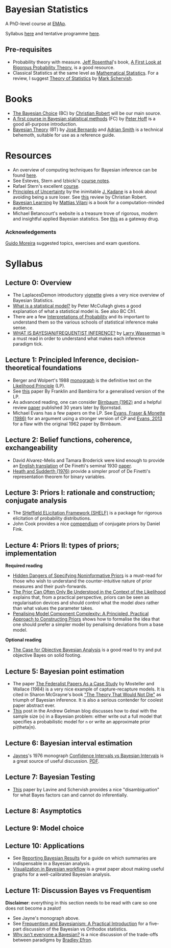 # Bayesian Statistics
A PhD-level course at [EMAp](https://emap.fgv.br/en).

Syllabus [here](https://emap.fgv.br/disciplina/doutorado/estatistica-bayesiana) and tentative programme [here](https://docs.google.com/spreadsheets/d/1kuE-_NeSQzaBNnWc9vezXSbKfSIGQoLdmmb2zRDbOng/edit?usp=sharing). 

## Pre-requisites
- Probability theory with measure. [Jeff Rosenthal](http://probability.ca/jeff/)'s book, [A First Look at Rigorous Probability Theory](http://probability.ca/jeff/grprobbook.html), is a good resource.
- Classical Statistics at the same level as [Mathematical Statistics](https://emap.fgv.br/disciplina/doutorado/mathematical-statistics). For a review, I suggest 
[Theory of Statistics](https://www.springer.com/gp/book/9780387945460) by [Mark Schervish](http://www.stat.cmu.edu/people/faculty/mark-schervish). 

# Books
- [The Bayesian Choice](https://link.springer.com/book/10.1007/0-387-71599-1) (BC) by [Christian Robert](https://stats.stackexchange.com/users/7224/xian) will be our main source.
- [A first course in Bayesian statistical methods](https://pdhoff.github.io/book/) (FC) by [Peter Hoff](https://stat.duke.edu/research/hoff#:~:text=Hoff,-Professor%20of%20Statistical&text=Peter%20Hoff%20develops%20statistical%20methodology,area%20inference%2C%20and%20multigroup%20analysis.) is a good all-purpose introduction. 
- [Bayesian Theory](https://onlinelibrary.wiley.com/doi/book/10.1002/9780470316870) (BT) by [José Bernardo](https://www.uv.es/bernardo/) and [Adrian Smith](https://en.wikipedia.org/wiki/Adrian_Smith_(statistician)) is a technical behemoth, suitable for use as a reference guide. 

# Resources
- An overview of computing techniques for Bayesian inference can be found [here](https://arxiv.org/pdf/2004.06425.pdf).
- See Esteves, Stern and Izbicki's [course notes](https://github.com/rbstern/bayesian_inference_book/raw/gh-pages/book.pdf).
- Rafael Stern's excellent [course](https://www.rafaelstern.science/classes/2021_1_bayes/).
- [Principles of Uncertainty](https://www.taylorfrancis.com/books/principles-uncertainty-joseph-kadane/10.1201/9781315167565) by the inimitable [J. Kadane](https://en.wikipedia.org/wiki/Joseph_Born_Kadane) is a book about avoiding being a sure loser. See [this](https://www.ceremade.dauphine.fr/~xian/uncertain.pdf) review by Christian Robert.
- [Bayesian Learning](https://github.com/mattiasvillani/BayesLearnCourse) by [Mattias Vilani](mattiasvillani.com) is a book for a computation-minded audience. 
- Michael Betancourt's website is a treasure trove of rigorous, modern and insightful applied Bayesian statistics. See [this](https://betanalpha.github.io/assets/case_studies/principled_bayesian_workflow.html#1_Questioning_Authority) as a gateway drug.

### Acknowledgements
[Guido Moreira](http://github.com/GuidoAMoreira/) suggested topics, exercises and exam questions.

# Syllabus
## Lecture 0: Overview
- The LaplacesDemon introductory [vignette](https://cran.r-project.org/web/packages/LaplacesDemon/vignettes/BayesianInference.pdf) gives a very nice overview of Bayesian Statistics.
- [What is a statistical model?](https://projecteuclid.org/journals/annals-of-statistics/volume-30/issue-5/What-is-a-statistical-model/10.1214/aos/1035844977.full) by Peter McCullagh gives a good explanation of what a statistical model is. See also BC Ch1.
- There are a few [Interpretations of Probability](https://plato.stanford.edu/entries/probability-interpret/) and its important to understand them so the various schools of statistical inference make sense. 
- [WHAT IS BAYESIAN/FREQUENTIST INFERENCE?](https://normaldeviate.wordpress.com/2012/11/17/what-is-bayesianfrequentist-inference/) by [Larry Wasserman](https://www.stat.cmu.edu/~larry/) is a must read in order to understand what makes each inference paradigm tick.

## Lecture 1: Principled Inference, decision-theoretical foundations

- Berger and Wolpert's 1988 [monograph](https://errorstatistics.files.wordpress.com/2016/04/berger-wolpert-1988.pdf) is the definitive text on the [Likelihood Principle](https://en.wikipedia.org/wiki/Likelihood_principle) (LP).
- See [this](https://arxiv.org/pdf/1906.10733.pdf) paper By Franklin and Bambirra for a generalised version of the LP.
- As advanced reading, one can consider [Birnbaum (1962)](https://www.tandfonline.com/doi/abs/10.1080/01621459.1962.10480660) and a helpful review [paper](https://link.springer.com/content/pdf/10.1007/978-1-4612-0919-5_31.pdf) published 30 years later by Bjornstad.
- Michael Evans has a few papers on the LP. See [Evans, Fraser & Monette (1986)](https://errorstatistics.files.wordpress.com/2017/12/evans-fraser-monette-1986.pdf) for an argument using a stronger version of CP and [Evans, 2013](https://projecteuclid.org/journals/electronic-journal-of-statistics/volume-7/issue-none/What-does-the-proof-of-Birnbaums-theorem-prove/10.1214/13-EJS857.full) for a flaw with the original 1962 paper by Birnbaum. 

## Lecture 2: Belief functions, coherence, exchangeability

- David Alvarez-Melis and Tamara Broderick were kind enough to provide an [English translation](https://arxiv.org/abs/1512.01229) of De Finetti's seminal 1930 [paper](http://www.brunodefinetti.it/Opere/funzioneCaratteristica.pdf).
-  [Heath and Sudderth (1976)](https://www.tandfonline.com/doi/abs/10.1080/00031305.1976.10479175?journalCode=utas20) provide a simpler proof of De Finetti's representation theorem for binary variables.

## Lecture 3: Priors I: rationale and construction; conjugate analysis
- The [SHeffield ELicitation Framework (SHELF)](http://tonyohagan.co.uk/shelf/) is a package for rigorous elicitation of probability distributions.
- John Cook provides a nice [compendium](https://www.johndcook.com/CompendiumOfConjugatePriors.pdf) of conjugate priors by Daniel Fink.

## Lecture 4: Priors II: types of priors; implementation
**Required reading**
- [Hidden Dangers of Specifying Noninformative Priors](https://www.tandfonline.com/doi/abs/10.1080/00031305.2012.695938) is a must-read for those who wish to understand the counter-intuitive nature of prior measures and their push-forwards.
- [The Prior Can Often Only Be Understood in the Context of the Likelihood](https://www.mdpi.com/1099-4300/19/10/555) explains that, from a practical perspective, priors can be seen as regularisation  devices and should control what the model _does_ rather than what values the parameter takes.
- [Penalising Model Component Complexity: A Principled, Practical Approach to Constructing Priors](https://projecteuclid.org/journals/statistical-science/volume-32/issue-1/Penalising-Model-Component-Complexity--A-Principled-Practical-Approach-to/10.1214/16-STS576.full) shows how to formalise the idea that one should prefer a simpler model by penalising deviations from a base model.

**Optional reading**
- [The Case for Objective Bayesian Analysis](https://www.ime.usp.br/~abe/lista/pdfTFOW5ADDD0.pdf) is a good read to try and put objective Bayes on solid footing. 

## Lecture 5: Bayesian point estimation
- The paper [The Federalist Papers As a Case Study](https://link.springer.com/chapter/10.1007/978-1-4612-5256-6_1) by Mosteller and Wallace (1984) is a very nice example of capture-recapture models. It is cited in Sharon McGrayne's book ["The Theory That Would Not Die"](https://www.amazon.com/Theory-That-Would-Not-Die/dp/0300188226) as triumph of Bayesian inference. It is also a serious contender for coolest paper abstract ever. 
- [This](https://statmodeling.stat.columbia.edu/2011/01/31/using_sample_si/) post in the Andrew Gelman blog discusses how to deal with the sample size (`n`) in a Bayesian problem: either write out a full model that specifies a probabilistic model for `n`  or write an approximate prior pi(theta|n).

## Lecture 6: Bayesian interval estimation
- [Jaynes](https://en.wikipedia.org/wiki/Edwin_Thompson_Jaynes)'s 1976 monograph [Confidence Intervals vs Bayesian Intervals](https://link.springer.com/chapter/10.1007/978-94-009-6581-2_9) is a great source of useful discussion. [PDF](https://link.springer.com/content/pdf/10.1007/978-94-010-1436-6_6.pdf).

## Lecture 7: Bayesian Testing
- [This](https://www.tandfonline.com/doi/pdf/10.1080/00031305.1999.10474443?casa_token=PvYUGVh0CjwAAAAA:B6UnfgSkoeUNQ5g4nh-D0DxaLTLAOOuoa2I37u33xdxIlair84fSzUuKUcsnHlC24BjRlfWWEcgZ3Q) paper by Lavine and Schervish provides a nice "disambiguation" for what Bayes factors can and cannot do inferentially.

## Lecture 8: Asymptotics

## Lecture 9: Model choice

## Lecture 10: Applications
- See [Reporting Bayesian Results](https://journals.sagepub.com/doi/abs/10.1177/0193841X20977619?journalCode=erxb) for a guide on which summaries are indispensable in a Bayesian analysis.
-  [Visualization in Bayesian workflow](https://rss.onlinelibrary.wiley.com/doi/abs/10.1111/rssa.12378) is a great paper about making useful graphs for a well-calibrated Bayesian analysis.

## Lecture 11: Discussion Bayes vs Frequentism
**Disclaimer**: everything in this section needs to be read with care so one does not become a zealot!

- See Jayne's monograph above.
- See [Frequentism and Bayesianism: A Practical Introduction](https://jakevdp.github.io/blog/2014/03/11/frequentism-and-bayesianism-a-practical-intro/) for a five-part discussion of the Bayesian vs Orthodox statistics.
- [Why isn't everyone a Bayesian?](https://www2.stat.duke.edu/courses/Spring10/sta122/Handouts/EfronWhyEveryone.pdf) is a nice discussion of the trade-offs between paradigms by [Bradley Efron](https://statweb.stanford.edu/~ckirby/brad/).
